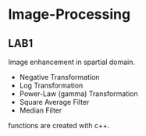 # Image-Processing
## LAB1
Image enhancement in spartial domain.
- Negative Transformation
- Log Transformation
- Power-Law (gamma) Transformation
- Square Average Filter
- Median Filter

functions are created with c++.
